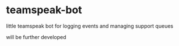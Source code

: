 # teamspeak-bot
little teamspeak bot for logging events and managing support queues

will be further developed
